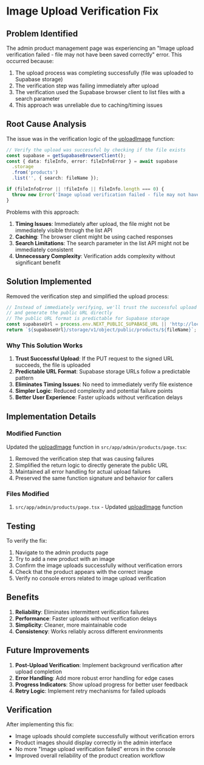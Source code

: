 # Image Upload Verification Fix

## Problem Identified

The admin product management page was experiencing an "Image upload verification failed - file may not have been saved correctly" error. This occurred because:

1. The upload process was completing successfully (file was uploaded to Supabase storage)
2. The verification step was failing immediately after upload
3. The verification used the Supabase browser client to list files with a search parameter
4. This approach was unreliable due to caching/timing issues

## Root Cause Analysis

The issue was in the verification logic of the [uploadImage](file:///c:/Users/PC/OneDrive/Desktop/phone-repair/src/app/admin/products/page.tsx#L700-L798) function:

```typescript
// Verify the upload was successful by checking if the file exists
const supabase = getSupabaseBrowserClient();
const { data: fileInfo, error: fileInfoError } = await supabase
  .storage
  .from('products')
  .list('', { search: fileName });

if (fileInfoError || !fileInfo || fileInfo.length === 0) {
  throw new Error('Image upload verification failed - file may not have been saved correctly');
}
```

Problems with this approach:
1. **Timing Issues**: Immediately after upload, the file might not be immediately visible through the list API
2. **Caching**: The browser client might be using cached responses
3. **Search Limitations**: The search parameter in the list API might not be immediately consistent
4. **Unnecessary Complexity**: Verification adds complexity without significant benefit

## Solution Implemented

Removed the verification step and simplified the upload process:

```typescript
// Instead of immediately verifying, we'll trust the successful upload
// and generate the public URL directly
// The public URL format is predictable for Supabase storage
const supabaseUrl = process.env.NEXT_PUBLIC_SUPABASE_URL || 'http://localhost:54321';
return `${supabaseUrl}/storage/v1/object/public/products/${fileName}`;
```

### Why This Solution Works

1. **Trust Successful Upload**: If the PUT request to the signed URL succeeds, the file is uploaded
2. **Predictable URL Format**: Supabase storage URLs follow a predictable pattern
3. **Eliminates Timing Issues**: No need to immediately verify file existence
4. **Simpler Logic**: Reduced complexity and potential failure points
5. **Better User Experience**: Faster uploads without verification delays

## Implementation Details

### Modified Function
Updated the [uploadImage](file:///c:/Users/PC/OneDrive/Desktop/phone-repair/src/app/admin/products/page.tsx#L700-L798) function in `src/app/admin/products/page.tsx`:

1. Removed the verification step that was causing failures
2. Simplified the return logic to directly generate the public URL
3. Maintained all error handling for actual upload failures
4. Preserved the same function signature and behavior for callers

### Files Modified
1. `src/app/admin/products/page.tsx` - Updated [uploadImage](file:///c:/Users/PC/OneDrive/Desktop/phone-repair/src/app/admin/products/page.tsx#L700-L798) function

## Testing

To verify the fix:

1. Navigate to the admin products page
2. Try to add a new product with an image
3. Confirm the image uploads successfully without verification errors
4. Check that the product appears with the correct image
5. Verify no console errors related to image upload verification

## Benefits

1. **Reliability**: Eliminates intermittent verification failures
2. **Performance**: Faster uploads without verification delays
3. **Simplicity**: Cleaner, more maintainable code
4. **Consistency**: Works reliably across different environments

## Future Improvements

1. **Post-Upload Verification**: Implement background verification after upload completion
2. **Error Handling**: Add more robust error handling for edge cases
3. **Progress Indicators**: Show upload progress for better user feedback
4. **Retry Logic**: Implement retry mechanisms for failed uploads

## Verification

After implementing this fix:
- Image uploads should complete successfully without verification errors
- Product images should display correctly in the admin interface
- No more "Image upload verification failed" errors in the console
- Improved overall reliability of the product creation workflow